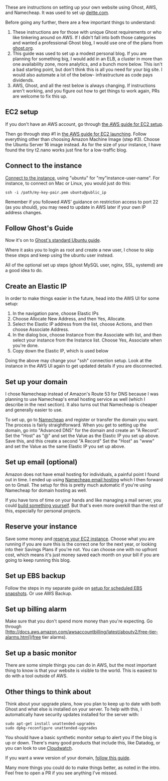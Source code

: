 These are instructions on setting up your own website using Ghost,
AWS, and Namecheap.  It was used to set up [deitte.com](http://deitte.com/).

Before going any further, there are a few important things to understand:

1. These instructions are for those with unique Ghost requirements or
   who like tinkering around on AWS.  If I didn't fall into both those
   categories and wanted a professional Ghost blog, I would use one of
   the plans from [ghost.org](https://ghost.org/pricing/).
2. This guide was used to set up a modest personal blog.  If you are
   planning for something big, I would add in an ELB, a cluster in
   more than one availability zone, more analytics, and a bunch more below.  This
   isn't a bad starting point, but don't think this is all you need
   for your big site.  I would also automate a lot of the below-
   infrastructure as code pays dividends.
3. AWS, Ghost, and all the rest below is always changing.  If
   instructions aren't working, and you figure out how to get things
   to work again, PRs are welcome to fix this up.

## EC2 setup
If you don't have an AWS account, go through [the AWS guide for EC2 setup](http://docs.aws.amazon.com/AWSEC2/latest/UserGuide/get-set-up-for-amazon-ec2.html).

Then go through step #1 in
[the AWS guide for EC2 launching](http://docs.aws.amazon.com/AWSEC2/latest/UserGuide/ec2-launch-instance_linux.html). Follow
everything other than choosing Amazon Machine Image (step #3). Choose
the Ubuntu Server 16 image instead.  As for the size of your instance,
I have found the tiny t2.nano works just fine for a low-traffic blog.

## Connect to the instance
[Connect to the
instance](https://docs.aws.amazon.com/AWSEC2/latest/UserGuide/AccessingInstancesLinux.html),
using "ubuntu" for "my"instance-user-name". For instance, to connect on Mac or Linux, you would just do this:
```
ssh -i /path/my-key-pair.pem ubuntu@public_ip
```

Remember if you followed AWS' guidance on restriction access to port
22 (as you should), you may need to update in AWS later if your own IP
address changes.

## Follow Ghost's Guide

Now it's on to
[Ghost's standard Ubuntu guide](https://ghost.org/docs/install/ubuntu/).

Where it asks you to login as root and create a new user, I chose to
skip these steps and keep using the ubuntu user instead.

All of the optional set up steps (ghost MySQL user, nginx, SSL,
systemd) are a good idea to do.

## Create an Elastic IP
In order to make things easier in the future, head into the AWS UI for some setup:

1. In the navigation pane, choose Elastic IPs
2. Choose Allocate New Address, and then Yes, Allocate.
3. Select the Elastic IP address from the list, choose Actions, and then choose Associate Address.
4. In the dialog box, choose Instance from the Associate with list, and then select your instance from the Instance list. Choose Yes, Associate when you're done.
5. Copy down the Elastic IP, which is used below

Doing the above may change your "ssh" connection setup.  Look at the
instance in the AWS UI again to get updated details if you are
disconnected.

## Set up your domain
I chose Namecheap instead of Amazon's Route 53 for DNS because I was planning to use Namecheap's email hosting service as well (which I describe in the next section).  It also turns out that Namecheap is cheaper and generally easier to use.

To set up, go to [Namecheap](https://www.namecheap.com/) and register or transfer the domain you want.  The process is fairly straightforward.  When you get to setting up the domain, go into "Advanced DNS" for the domain and create an "A Record".  Set the "Host" as "@" and set the Value as the Elastic IP you set up above.  Save this, and this create a second "A Record"  Set the "Host" as "www" and set the Value as the same Elastic IP you set up above.

## Set up email (optional)
Amazon does not have email hosting for individuals, a painful point I found out in time.  I ended up using [Namecheap email hosting](https://www.namecheap.com/hosting/email.aspx) which I then forward on to Gmail.  The setup for this is pretty much automatic if you're using Namecheap for domain hosting as well.

If you have tons of time on your hands and like managing a mail server, you could [build something yourself](https://avix.co/blog/creating-your-own-mail-server-amazon-ec2-postfix-dovecot-postgresql-amavis-spamassassin-apache-and-squirrelmail-part-1/).  But that's even more overkill than the rest of this, especially for personal projects.

## Reserve your instance
Save some money and
[reserve your EC2 instance](https://aws.amazon.com/ec2/pricing/reserved-instances/buyer/).
Choose what you are running if you are sure this is the correct one
for the next year, or looking into their Savings Plans if you're not.
You can choose one with no upfront cost, which means it's just money
saved each month on your bill if you are going to keep running this blog.

## Set up EBS backup
Follow the steps in my separate guide on
[setup for scheduled EBS snapshots](https://github.com/bdeitte/scheduled-snapshots).
Or use AWS Backup.

## Set up billing alarm
Make sure that you don't spend more money than you're expecting.  Go
through [http://docs.aws.amazon.com/awsaccountbilling/latest/aboutv2/free-tier-alarms.html](free
tier alarms).

## Set up a basic monitor
There are some simple things you can do in AWS, but the most important thing to know is that your website is visible to the world.  This is easiest to do with a tool outside of AWS.

## Other things to think about

Think about your upgrade plans, how you plan to keep up to date with
both Ghost and what else is installed on your server.   To help with
this, I automatically have security updates installed for the server
with:

```
sudo apt-get install unattended-upgrades
sudo dpkg-reconfigure unattended-upgrades
```

You should have a basic synthetic monitor setup to alert you if the
blog is up or down.  There's many good products that include this,
like Datadog, or you can look to use [Cloudwatch](https://docs.aws.amazon.com/AmazonCloudWatch/latest/monitoring/CloudWatch_Synthetics_Canaries.html).

If you want a www version of your domain,
[follow this guide](https://www.digitalocean.com/community/questions/how-to-set-www-subdomain-for-one-click-ghost-with-ssl).

Many more things you could do to make things better, as noted in the
intro.  Feel free to open a PR if you see anything I've missed.
